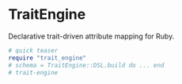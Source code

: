 # TraitEngine

Declarative trait-driven attribute mapping for Ruby.

```ruby
# quick teaser
require "trait_engine"
# schema = TraitEngine::DSL.build do ... end
# trait-engine
